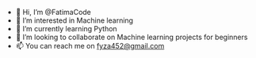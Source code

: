 - 👋 Hi, I’m @FatimaCode
- 👀 I’m interested in Machine learning
- 🌱 I’m currently learning Python
- 💞️ I’m looking to collaborate on Machine learning projects for beginners
- 📫 You can reach me on fyza452@gmail.com

<!---
FatimaCode/FatimaCode is a ✨ special ✨ repository because its `README.md` (this file) appears on your GitHub profile.
You can click the Preview link to take a look at your changes.
--->
